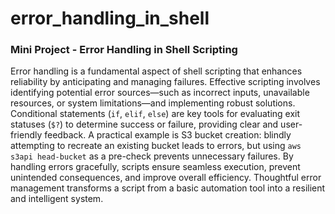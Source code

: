 # error_handling_in_shell

### Mini Project - Error Handling in Shell Scripting

Error handling is a fundamental aspect of shell scripting that enhances reliability by anticipating and managing failures. Effective scripting involves identifying potential error sources—such as incorrect inputs, unavailable resources, or system limitations—and implementing robust solutions. Conditional statements (`if`, `elif`, `else`) are key tools for evaluating exit statuses (`$?`) to determine success or failure, providing clear and user-friendly feedback. A practical example is S3 bucket creation: blindly attempting to recreate an existing bucket leads to errors, but using `aws s3api head-bucket` as a pre-check prevents unnecessary failures. By handling errors gracefully, scripts ensure seamless execution, prevent unintended consequences, and improve overall efficiency. Thoughtful error management transforms a script from a basic automation tool into a resilient and intelligent system.
